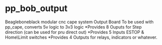# pp_bob_output
 Beagleboneblack modular cnc cape system Output Board
To be used with pp_cape, converts 5v logic to 3v3 logic
*Provides 8 Ouputs for Step direction (can be used for pru direct out)
*Provides 5 Inputs ESTOP & Home\Limit switches
*Provides 4 Outputs for relays, indicators or whatever.
